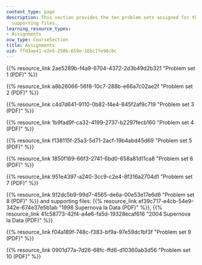 ```yaml
---
content_type: page
description: This section provides the ten problem sets assigned for the course and
  supporting files.
learning_resource_types:
- Assignments
ocw_type: CourseSection
title: Assignments
uid: ffd3ae41-e2e5-258b-659e-16bc1fe96c0c
---
```


{{% resource_link 2ae5289b-f4a9-6704-4372-2d3b49d2b321 "Problem set 1 (PDF)" %}}

{{% resource_link a8b26066-56f8-10c7-288b-e66a7c02ae2f "Problem set 2 (PDF)" %}}

{{% resource_link c4d7d641-9110-0b82-f4e4-845f2af9c719 "Problem set 3 (PDF)" %}}

{{% resource_link 1b9fad9f-ca32-4199-2737-b2297fecb160 "Problem set 4 (PDF)" %}}

{{% resource_link f138115f-25a3-5d71-2acf-19b4abd45d69 "Problem set 5 (PDF)" %}}

{{% resource_link 1850f169-66f3-2741-6bd0-658a81d11ca8 "Problem set 6 (PDF)" %}}

{{% resource_link 951e4397-a240-3cc9-c2e4-8f316a2704d1 "Problem set 7 (PDF)" %}}

{{% resource_link 912dc5b9-99d7-4565-de6a-00e53e17e6d6 "Problem set 8 (PDF)" %}} and supporting files: {{% resource_link ef39c717-e4cb-54e9-342e-674e37e5b1ab "1998 Supernova Ia Data (PDF)" %}}, {{% resource_link 41c58773-42f4-a4e6-fa5d-19328ecaf616 "2004 Supernova Ia Data (PDF)" %}}

{{% resource_link f04a189f-748c-f383-bf9a-97e59dc1bf3f "Problem set 9 (PDF)" %}}

{{% resource_link 0901d77a-7d26-68fc-ffd6-d10360ab3d56 "Problem set 10 (PDF)" %}}
